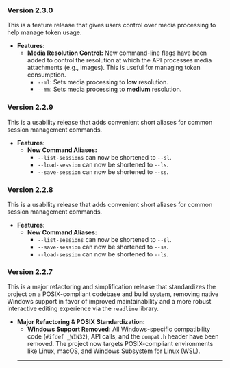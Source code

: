### **Version 2.3.0**

This is a feature release that gives users control over media processing to help manage token usage.

*   **Features:**
    *   **Media Resolution Control:** New command-line flags have been added to control the resolution at which the API processes media attachments (e.g., images). This is useful for managing token consumption.
        *   `--ml`: Sets media processing to **low** resolution.
        *   `--mm`: Sets media processing to **medium** resolution.

### **Version 2.2.9**

This is a usability release that adds convenient short aliases for common session management commands.

*   **Features:**
    *   **New Command Aliases:**
        *   `--list-sessions` can now be shortened to `--sl`.
        *   `--load-session` can now be shortened to `--ls`.
        *   `--save-session` can now be shortened to `--ss`.

### **Version 2.2.8**

This is a usability release that adds convenient short aliases for common session management commands.

*   **Features:**
    *   **New Command Aliases:**
        *   `--list-sessions` can now be shortened to `--sl`.
        *   `--save-session` can now be shortened to `--ss`.
        *   `--load-session` can now be shortened to `--ls`.

### **Version 2.2.7**

This is a major refactoring and simplification release that standardizes the project on a POSIX-compliant codebase and build system, removing native Windows support in favor of improved maintainability and a more robust interactive editing experience via the `readline` library.

*   **Major Refactoring & POSIX Standardization:**
    *   **Windows Support Removed:** All Windows-specific compatibility code (`#ifdef _WIN32`), API calls, and the `compat.h` header have been removed. The project now targets POSIX-compliant environments like Linux, macOS, and Windows Subsystem for Linux (WSL).
    *   **